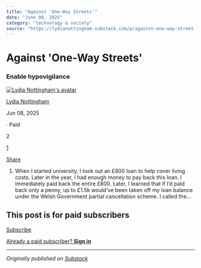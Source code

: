 ```yaml
---
title: "Against 'One-Way Streets'"
date: "June 08, 2025"
category: "technology & society"
source: "https://lydianottingham.substack.com/p/against-one-way-street-hypervigilance"
---
```


# Against 'One-Way Streets'

### Enable hypovigilance

[![Lydia Nottingham's avatar](images/img_01.jpeg)](https://substack.com/@lydianottingham)

[Lydia Nottingham](https://substack.com/@lydianottingham)

Jun 08, 2025

∙ Paid

2

[1](https://lydianottingham.substack.com/p/against-one-way-street-hypervigilance/comments)

[Share](javascript:void\(0\))

  1. When I started university, I took out an £800 loan to help cover living costs. Later in the year, I had enough money to pay back this loan. I immediately paid back the entire £800. Later, I learned that if I’d paid back only a penny, up to £1.5k would’ve been taken off my loan balance under the Welsh Government partial cancellation scheme. I called the…

## This post is for paid subscribers

[Subscribe](https://lydianottingham.substack.com/subscribe?simple=true&next=https%3A%2F%2Flydianottingham.substack.com%2Fp%2Fagainst-one-way-street-hypervigilance&utm_source=paywall&utm_medium=web&utm_content=165439056)

[Already a paid subscriber? **Sign in**](https://substack.com/sign-in?redirect=%2Fp%2Fagainst-one-way-street-hypervigilance&for_pub=lydianottingham&change_user=false)

---

*Originally published on [Substack](https://lydianottingham.substack.com/p/against-one-way-street-hypervigilance)*
